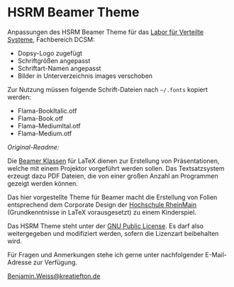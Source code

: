 HSRM Beamer Theme
=================

Anpassungen des HSRM Beamer Theme für das [Labor für Verteilte Systeme](https://wwwvs.cs.hs-rm.de/), Fachbereich DCSM:
* Dopsy-Logo zugefügt
* Schriftgrößen angepasst
* Schriftart-Namen angepasst
* Bilder in Unterverzeichnis images verschoben

Zur Nutzung müssen folgende Schrift-Dateien nach `~/.fonts` kopiert werden:
* Flama-BookItalic.otf
* Flama-Book.otf
* Flama-MediumItal.otf
* Flama-Medium.otf


*Original-Readme:*

Die [Beamer Klassen](http://www.tex.ac.uk/CTAN/macros/latex/contrib/beamer/doc/beameruserguide.pdf) für LaTeX dienen zur Erstellung von Präsentationen, welche mit einem Projektor vorgeführt werden sollen. Das Textsatzsystem erzeugt dazu PDF Dateien, die von einer großen Anzahl an Programmen gezeigt werden können.

Das hier vorgestellte Theme für Beamer macht die Erstellung von Folien entsprechend dem Corporate Design der [Hochschule RheinMain](http://www.hs-rm.de) (Grundkenntnisse in LaTeX vorausgesetzt) zu einem Kinderspiel.

Das HSRM Theme steht unter der [GNU Public License](http://www.gnu.org/licenses/gpl-3.0.en.html). Es darf also weitergegeben und modifiziert werden, sofern die Lizenzart beibehalten wird.

Für Fragen und Anmerkungen stehe ich gerne unter nachfolgender E-Mail-Ad­res­se zur Verfügung.

[Benjamin.Weiss@kreatiefton.de](mailto:Benjamin.Weiss@kreatiefton.de)
